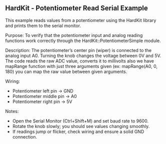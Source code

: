 HardKit - Potentiometer Read Serial Example
  -------------------------------------------
  This example reads values from a potentiometer using the HardKit library
  and prints them to the serial monitor.

  Purpose:
  To verify that the potentiometer input and analog reading functions work
  correctly through the HardKit::PotentiometerSimple module.

  Description:
  The potentiometer’s center pin (wiper) is connected to the analog input A0.
  Turning the knob changes the voltage between 0V and 5V.
  The code reads the raw ADC value, converts it to millivolts also we have mapRange function with just three arguments given (ex: mapRange(A0, 0, 180) you can map the raw value between given arguments.

  Wiring:
  - Potentiometer left pin   → GND
  - Potentiometer middle pin → A0
  - Potentiometer right pin  → 5V

  Notes:
  - Open the Serial Monitor (Ctrl+Shift+M) and set baud rate to 9600.
  - Rotate the knob slowly; you should see values changing smoothly.
  - If readings jump or flicker, check wiring and ensure a solid GND connection.
